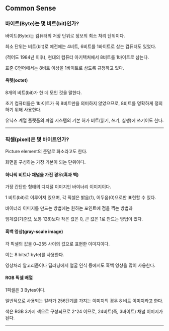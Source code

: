 ## Common Sense

### 바이트(Byte)는 몇 비트(bit)인가?

바이트(Byte)는 컴퓨터의 저장 단위로 정보의 최소 처리 단위이다.

최소 단위는 비트(bit)로 예전에는 4비트, 6비트를 1바이트로 삼는 컴퓨터도 있었다.

(적어도 1984년 이후), 현대의 컴퓨터 아키텍처에서 8비트를 1바이트로 삼는다.

표준 C언어에서는 8비트 이상을 1바이트로 삼도록 규정하고 있다.

#### 옥텟(octet)

8개의 비트(bit)가 한 데 모인 것을 말한다.

초기 컴퓨터들은 1바이트가 꼭 8비트만을 의미하지 않았으므로, 8비트를 명확하게 정의하기 위해 사용한다.

유닉스 계열 플랫폼의 파일 시스템의 기본 허가 비트(읽기, 쓰기, 실행)에 쓰기이도 한다.

---

### 픽셀(pixel)은 몇 바이트인가?

Picture element의 준말로 화소라고도 한다.

화면을 구성하는 가장 기본이 되는 단위이다.

#### 하나의 비트나 채널을 가진 경우(흑과 백)

가장 간단한 형태의 디지털 이미지인 바이너리 이미지이다.

1 비트(bit)로 이루어져 있으며, 각 픽셀은 밝음(1), 어두움(0)으로만 표현할 수 있다.

바이너리 이미지를 만드는 방법에는 원하는 포인트에 점을 찍는 방법과 

임계값(기준값, 보통 128)보다 작은 값은 0, 큰 값은 1로 만드는 방법이 있다.

#### 흑백 영상(gray-scale image)

각 픽셀의 값을 0~255 사이의 값으로 표현한 이미지이다.

이는 8 bits(1 byte)를 사용한다.

영상처리 알고리즘이나 딥러닝에서 얼굴 인식 등에서도 흑백 영상을 많이 사용한다.

#### RGB 픽셀 배열

1픽셀은 3 Bytes이다.

일반적으로 사용되는 칼라가 256단계를 가지는 이미지의 경우 8 비트 이미지라고 한다.

색은 RGB 3가지 색으로 구성되므로 2^24 이므로, 24비트(즉, 3바이트) 채널 이미지가 된다.

---
